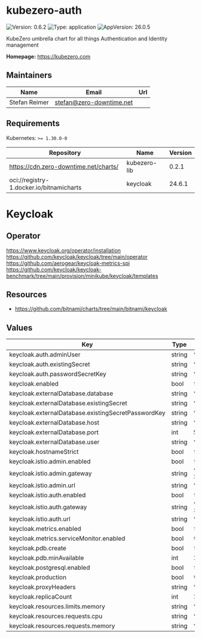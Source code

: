# kubezero-auth

![Version: 0.6.2](https://img.shields.io/badge/Version-0.6.2-informational?style=flat-square) ![Type: application](https://img.shields.io/badge/Type-application-informational?style=flat-square) ![AppVersion: 26.0.5](https://img.shields.io/badge/AppVersion-26.0.5-informational?style=flat-square)

KubeZero umbrella chart for all things Authentication and Identity management

**Homepage:** <https://kubezero.com>

## Maintainers

| Name | Email | Url |
| ---- | ------ | --- |
| Stefan Reimer | <stefan@zero-downtime.net> |  |

## Requirements

Kubernetes: `>= 1.30.0-0`

| Repository | Name | Version |
|------------|------|---------|
| https://cdn.zero-downtime.net/charts/ | kubezero-lib | 0.2.1 |
| oci://registry-1.docker.io/bitnamicharts | keycloak | 24.6.1 |

# Keycloak
   
## Operator

https://www.keycloak.org/operator/installation
https://github.com/keycloak/keycloak/tree/main/operator
https://github.com/aerogear/keycloak-metrics-spi
https://github.com/keycloak/keycloak-benchmark/tree/main/provision/minikube/keycloak/templates

## Resources
- https://github.com/bitnami/charts/tree/main/bitnami/keycloak
   
## Values

| Key | Type | Default | Description |
|-----|------|---------|-------------|
| keycloak.auth.adminUser | string | `"admin"` |  |
| keycloak.auth.existingSecret | string | `"keycloak-auth"` |  |
| keycloak.auth.passwordSecretKey | string | `"admin-password"` |  |
| keycloak.enabled | bool | `false` |  |
| keycloak.externalDatabase.database | string | `"keycloak"` |  |
| keycloak.externalDatabase.existingSecret | string | `"keycloak-pg"` |  |
| keycloak.externalDatabase.existingSecretPasswordKey | string | `"password"` |  |
| keycloak.externalDatabase.host | string | `"keycloak-pg-rw"` |  |
| keycloak.externalDatabase.port | int | `5432` |  |
| keycloak.externalDatabase.user | string | `"keycloak"` |  |
| keycloak.hostnameStrict | bool | `false` |  |
| keycloak.istio.admin.enabled | bool | `false` |  |
| keycloak.istio.admin.gateway | string | `"istio-ingress/private-ingressgateway"` |  |
| keycloak.istio.admin.url | string | `""` |  |
| keycloak.istio.auth.enabled | bool | `false` |  |
| keycloak.istio.auth.gateway | string | `"istio-ingress/ingressgateway"` |  |
| keycloak.istio.auth.url | string | `""` |  |
| keycloak.metrics.enabled | bool | `false` |  |
| keycloak.metrics.serviceMonitor.enabled | bool | `true` |  |
| keycloak.pdb.create | bool | `false` |  |
| keycloak.pdb.minAvailable | int | `1` |  |
| keycloak.postgresql.enabled | bool | `false` |  |
| keycloak.production | bool | `true` |  |
| keycloak.proxyHeaders | string | `"xforwarded"` |  |
| keycloak.replicaCount | int | `1` |  |
| keycloak.resources.limits.memory | string | `"1024Mi"` |  |
| keycloak.resources.requests.cpu | string | `"100m"` |  |
| keycloak.resources.requests.memory | string | `"512Mi"` |  |
